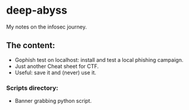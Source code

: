 # deep-abyss

My notes on the infosec journey.

## The content:

- Gophish test on localhost: install and test a local phishing campaign.
- Just another Cheat sheet for CTF.
- Useful: save it and (never) use it.

### Scripts directory:

- Banner grabbing python script.
